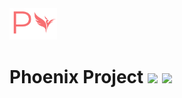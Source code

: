 <img src="logo/Phoenix-logos_transparentNarrow.png" width="15%"/>

# Phoenix Project <img src="https://img.shields.io/github/issues/bnkk/phoenix"/> <img src="https://img.shields.io/github/last-commit/bnkk/phoenix/prerelease"/>
